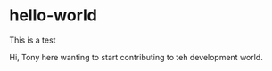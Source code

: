 # hello-world
This is a test

Hi,
Tony here wanting to start contributing to teh development world.
